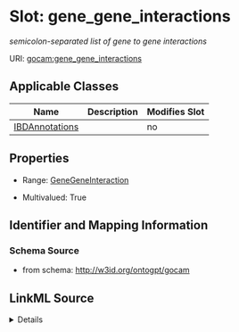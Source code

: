 

# Slot: gene_gene_interactions


_semicolon-separated list of gene to gene interactions_



URI: [gocam:gene_gene_interactions](http://w3id.org/ontogpt/gocam/gene_gene_interactions)



<!-- no inheritance hierarchy -->





## Applicable Classes

| Name | Description | Modifies Slot |
| --- | --- | --- |
| [IBDAnnotations](IBDAnnotations.md) |  |  no  |







## Properties

* Range: [GeneGeneInteraction](GeneGeneInteraction.md)

* Multivalued: True





## Identifier and Mapping Information







### Schema Source


* from schema: http://w3id.org/ontogpt/gocam




## LinkML Source

<details>
```yaml
name: gene_gene_interactions
description: semicolon-separated list of gene to gene interactions
from_schema: http://w3id.org/ontogpt/gocam
rank: 1000
multivalued: true
alias: gene_gene_interactions
owner: IBDAnnotations
domain_of:
- IBDAnnotations
range: GeneGeneInteraction

```
</details>